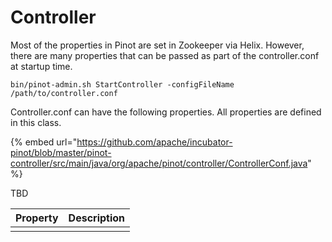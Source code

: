 # Controller

Most of the properties in Pinot are set in Zookeeper via  Helix. However, there are many properties that can be passed as part of the controller.conf at startup time.

```text
bin/pinot-admin.sh StartController -configFileName /path/to/controller.conf
```

Controller.conf can have the following properties. All properties are defined in this class.

{% embed url="https://github.com/apache/incubator-pinot/blob/master/pinot-controller/src/main/java/org/apache/pinot/controller/ControllerConf.java" %}

TBD

| Property | Description |
| :--- | :--- |
|  |  |

